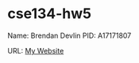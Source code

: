 # cse134-hw5

Name: Brendan Devlin
PID: A17171807

URL: [My Website](https://genuine-chimera-b8fc87.netlify.app/)